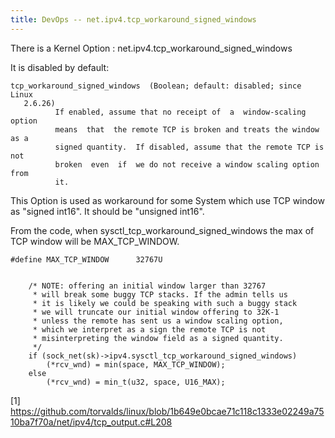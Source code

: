 ```yaml
---
title: DevOps -- net.ipv4.tcp_workaround_signed_windows
---
```


There is a Kernel Option : net.ipv4.tcp_workaround_signed_windows

It is disabled by default:
```
tcp_workaround_signed_windows  (Boolean; default: disabled; since Linux
   2.6.26)
          If enabled, assume that no receipt of  a  window-scaling  option
          means  that  the remote TCP is broken and treats the window as a
          signed quantity.  If disabled, assume that the remote TCP is not
          broken  even  if  we do not receive a window scaling option from
          it.
```

This Option is used as workaround for some System which use TCP window as "signed int16". It should be "unsigned int16".

From the code, when sysctl_tcp_workaround_signed_windows the max of TCP window will be MAX_TCP_WINDOW. 
```
#define MAX_TCP_WINDOW		32767U


	/* NOTE: offering an initial window larger than 32767
	 * will break some buggy TCP stacks. If the admin tells us
	 * it is likely we could be speaking with such a buggy stack
	 * we will truncate our initial window offering to 32K-1
	 * unless the remote has sent us a window scaling option,
	 * which we interpret as a sign the remote TCP is not
	 * misinterpreting the window field as a signed quantity.
	 */
	if (sock_net(sk)->ipv4.sysctl_tcp_workaround_signed_windows)
		(*rcv_wnd) = min(space, MAX_TCP_WINDOW);
	else
		(*rcv_wnd) = min_t(u32, space, U16_MAX);
```


[1] https://github.com/torvalds/linux/blob/1b649e0bcae71c118c1333e02249a7510ba7f70a/net/ipv4/tcp_output.c#L208
